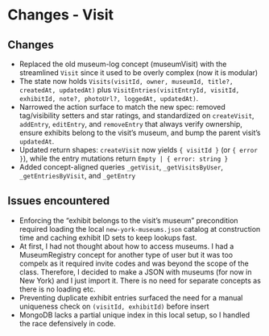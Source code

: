 # Changes - Visit

## Changes
- Replaced the old museum-log concept (museumVisit) with the streamlined `Visit` since it used to be overly complex (now it is modular)
- The state now holds `Visits(visitId, owner, museumId, title?, createdAt, updatedAt)` plus `VisitEntries(visitEntryId, visitId, exhibitId, note?, photoUrl?, loggedAt, updatedAt)`.
- Narrowed the action surface to match the new spec: removed tag/visibility setters and star ratings, and standardized on `createVisit`, `addEntry`, `editEntry`, and `removeEntry` that always verify ownership, ensure exhibits belong to the visit’s museum, and bump the parent visit’s `updatedAt`.
- Updated return shapes: `createVisit` now yields `{ visitId }` (or `{ error }`), while the entry mutations return `Empty | { error: string }`
- Added concept-aligned queries `_getVisit`, `_getVisitsByUser`, `_getEntriesByVisit`, and `_getEntry`

## Issues encountered

- Enforcing the “exhibit belongs to the visit’s museum” precondition required loading the local `new-york-museums.json` catalog at construction time and caching exhibit ID sets to keep lookups fast.
- At first, I had not thought about how to access museums. I had a MuseumRegistry concept for another type of user but it was too compelx as it required invite codes and was beyond the scope of the class. Therefore, I decided to make a JSON with museums (for now in New York) and I just import it. There is no need for separate concepts as there is no loading etc.
- Preventing duplicate exhibit entries surfaced the need for a manual uniqueness check on `(visitId, exhibitId)` before insert
- MongoDB lacks a partial unique index in this local setup, so I handled the race defensively in code.
